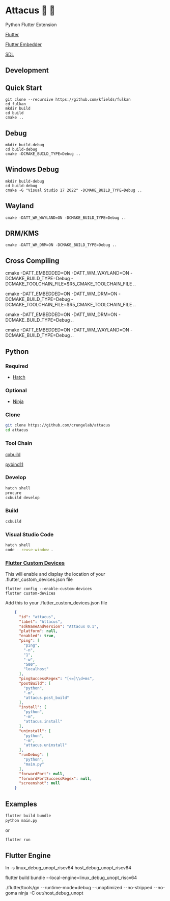 # Attacus :snake: :butterfly:

Python Flutter Extension

[Flutter](https://flutter.dev/)

[Flutter Embedder](https://github.com/flutter/flutter/wiki/Custom-Flutter-Engine-Embedders)

[SDL](https://github.com/libsdl-org/SDL/)

## Development

## Quick Start

    git clone --recursive https://github.com/kfields/fulkan
    cd fulkan
    mkdir build
    cd build
    cmake ..

## Debug

    mkdir build-debug
    cd build-debug
    cmake -DCMAKE_BUILD_TYPE=Debug ..

## Windows Debug

    mkdir build-debug
    cd build-debug
    cmake -G "Visual Studio 17 2022" -DCMAKE_BUILD_TYPE=Debug ..

## Wayland
    cmake -DATT_WM_WAYLAND=ON -DCMAKE_BUILD_TYPE=Debug ..

## DRM/KMS
    cmake -DATT_WM_DRM=ON -DCMAKE_BUILD_TYPE=Debug ..

## Cross Compiling
cmake -DATT_EMBEDDED=ON -DATT_WM_WAYLAND=ON -DCMAKE_BUILD_TYPE=Debug -DCMAKE_TOOLCHAIN_FILE=$R5_CMAKE_TOOLCHAIN_FILE ..

cmake -DATT_EMBEDDED=ON -DATT_WM_DRM=ON -DCMAKE_BUILD_TYPE=Debug -DCMAKE_TOOLCHAIN_FILE=$R5_CMAKE_TOOLCHAIN_FILE ..

cmake -DATT_EMBEDDED=ON -DATT_WM_DRM=ON -DCMAKE_BUILD_TYPE=Debug ..

cmake -DATT_EMBEDDED=ON -DATT_WM_WAYLAND=ON -DCMAKE_BUILD_TYPE=Debug ..

## Python

### Required

* [Hatch](https://hatch.pypa.io/)

### Optional

* [Ninja](https://ninja-build.org/)

### Clone

```bash
git clone https://github.com/crungelab/attacus
cd attacus
```

### Tool Chain

[cxbuild](https://github.com/crungelab/cxbuild)

[pybind11](https://github.com/pybind/pybind11)

### Develop
```bash
hatch shell
procure
cxbuild develop
```

### Build
```bash
cxbuild
```

### Visual Studio Code
```bash
hatch shell
code --reuse-window .
```

### [Flutter Custom Devices](https://github.com/flutter/flutter/wiki/Using-custom-embedders-with-the-Flutter-CLI)
This will enable and display the location of your .flutter_custom_devices.json file
```
flutter config --enable-custom-devices
flutter custom-devices
```
Add this to your .flutter_custom_devices.json file

``` json
    {
      "id": "attacus",
      "label": "Attacus",
      "sdkNameAndVersion": "Attacus 0.1",
      "platform": null,
      "enabled": true,
      "ping": [
        "ping",
        "-n",
        "1",
        "-w",
        "500",
        "localhost"
      ],
      "pingSuccessRegex": "[<=]\\d+ms",
      "postBuild": [
        "python",
        "-m",
        "attacus.post_build"
      ],
      "install": [
        "python",
        "-m",
        "attacus.install"
      ],
      "uninstall": [
        "python",
        "-m",
        "attacus.uninstall"
      ],
      "runDebug": [
        "python",
        "main.py"
      ],
      "forwardPort": null,
      "forwardPortSuccessRegex": null,
      "screenshot": null
    }
```

## Examples
```bash
flutter build bundle
python main.py
```
or
```bash
flutter run
```

## Flutter Engine
ln -s linux_debug_unopt_riscv64 host_debug_unopt_riscv64

flutter build bundle --local-engine=linux_debug_unopt_riscv64

./flutter/tools/gn --runtime-mode=debug --unoptimized --no-stripped --no-goma
ninja -C out/host_debug_unopt

